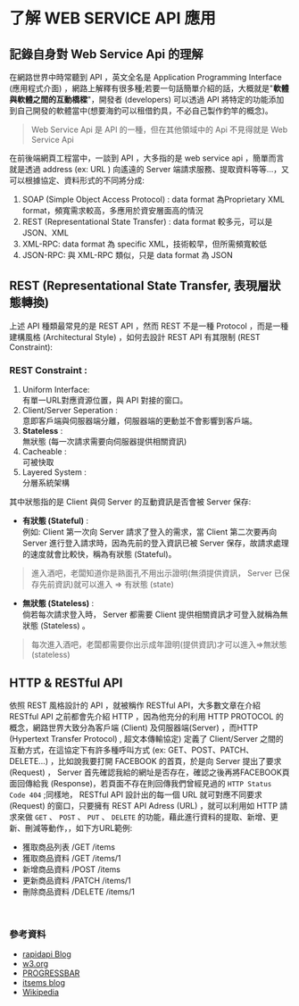 # 了解 WEB SERVICE API 應用

## 記錄自身對 Web Service Api 的理解
在網路世界中時常聽到 API ，英文全名是 Application Programming Interface (應用程式介面) ，網路上解釋有很多種;若要一句話簡單介紹的話，大概就是"**軟體與軟體之間的互動橋樑**"，開發者 (developers) 可以透過 API 將特定的功能添加到自己開發的軟體當中(想要海釣可以租借釣具，不必自己製作釣竿的概念)。

>Web Service  Api 是 API 的一種，但在其他領域中的 Api 不見得就是 Web Service  Api 

在前後端網頁工程當中，一談到 API ，大多指的是 web service  api ，簡單而言就是透過 address (ex: URL ) 向遙遠的 Server 端請求服務、提取資料等等...，又可以根據協定、資料形式的不同將分成:

1. SOAP (Simple Object Access Protocol) : data format 為Proprietary XML format，頻寬需求較高，多應用於資安層面高的情況
2. REST (Representational State Transfer) : data format 較多元，可以是JSON、XML
3. XML-RPC: data format 為 specific XML，技術較早，但所需頻寬較低
4. JSON-RPC: 與 XML-RPC 類似，只是 data format 為 JSON 

## REST (Representational State Transfer, 表現層狀態轉換) 
上述 API 種類最常見的是 REST API ，然而 REST 不是一種 Protocol ，而是一種建構風格 (Architectural Style) ，如何去設計 REST API 有其限制 (REST Constraint):

###  REST Constraint :  

1. Uniform Interface:  
有單一URL對應資源位置，與 API 對接的窗口。
2. Client/Server Seperation :  
意即客戶端與伺服器端分離，伺服器端的更動並不會影響到客戶端。
3. **Stateless** :  
無狀態 (每一次請求需要向伺服器提供相關資訊)
4. Cacheable :  
可被快取
5. Layered System :  
分層系統架構 

其中狀態指的是 Client 與伺 Server 的互動資訊是否會被 Server 保存:

* **有狀態 (Stateful)** :  
例如: Client 第一次向 Server 請求了登入的需求，當 Client 第二次要再向 Server 進行登入請求時，因為先前的登入資訊已被 Server 保存，故請求處理的速度就會比較快，稱為有狀態 (Stateful)。

> 進入酒吧，老闆知道你是熟面孔不用出示證明(無須提供資訊， Server 已保存先前資訊)就可以進入 => 有狀態 (state)

* **無狀態 (Stateless)** :  
倘若每次請求登入時， Server 都需要 Client 提供相關資訊才可登入就稱為無狀態 (Stateless) 。

> 每次進入酒吧，老闆都需要你出示成年證明(提供資訊)才可以進入=>無狀態 (stateless)


## HTTP & RESTful API
依照 REST 風格設計的 API ，就被稱作 RESTful API，大多數文章在介紹 RESTful API 之前都會先介紹 HTTP ，因為他充分的利用 HTTP PROTOCOL 的概念，網路世界大致分為客戶端 (Client) 及伺服器端(Server) ，而HTTP (Hypertext Transfer Protocol) , 超文本傳輸協定) 定義了 Client/Server 之間的互動方式，在這協定下有許多種呼叫方式 (ex: GET、POST、PATCH、DELETE...) ，比如說我要打開 FACEBOOK 的首頁，於是向 Server 提出了要求 (Request) ， Server 首先確認我給的網址是否存在，確認之後再將FACEBOOK頁面回傳給我 (Response)，若頁面不存在則回傳我們曾經見過的 `HTTP Status Code 404` ;同樣地， RESTful API 設計出的每一個 URL 就可對應不同要求 (Request) 的窗口，只要擁有 REST API Adress (URL) ，就可以利用如 HTTP 請求來做 `GET` 、 `POST` 、 `PUT` 、 `DELETE` 的功能，藉此進行資料的提取、新增、更新、刪減等動作，，如下方URL範例:

* 獲取商品列表 /GET /items
* 獲取商品資料 /GET /items/1
* 新增商品資料 /POST /items
* 更新商品資料 /PATCH /items/1 
* 刪除商品資料 /DELETE /items/1

</br>

### 參考資料
* [rapidapi Blog](https://rapidapi.com/blog/types-of-apis/)
* [w3.org](https://www.w3.org/Protocols/rfc2616/rfc2616-sec9.html#sec9.5)
* [PROGRESSBAR](https://progressbar.tw/posts/53)
* [itsems blog](https://medium.com/itsems-frontend/api-%E6%98%AF%E4%BB%80%E9%BA%BC-restful-api-%E5%8F%88%E6%98%AF%E4%BB%80%E9%BA%BC-a001a85ab638)
* [Wikipedia](https://zh.wikipedia.org/zh-tw/%E8%A1%A8%E7%8E%B0%E5%B1%82%E7%8A%B6%E6%80%81%E8%BD%AC%E6%8D%A2)